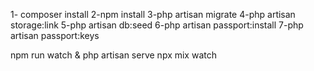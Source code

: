 1- composer install 2-npm install 3-php artisan migrate 4-php artisan storage:link 5-php artisan db:seed 6-php artisan passport:install 7-php artisan passport:keys

npm run watch & php artisan serve
  npx mix watch
